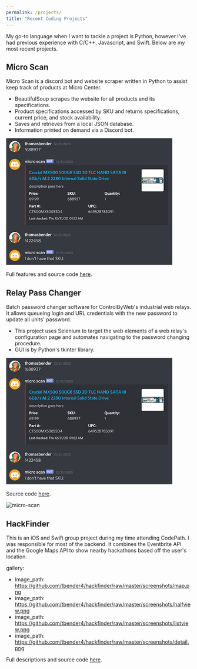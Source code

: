 ```yaml
---
permalink: /projects/
title: "Recent Coding Projects"
---
```


My go-to language when I want to tackle a project is Python, however I've had previous experience with C/C++, Javascript, and Swift.
Below are my most recent projects.

## Micro Scan

Micro Scan is a discord bot and website scraper written in Python to assist keep track of products at Micro Center.
- BeautifulSoup scrapes the website for all products and its specifications.
- Product specifications accessed by SKU and returns specifications, current price, and stock availability.
- Saves and retrieves from a local JSON database.
- Information printed on demand via a Discord bot.

![micro-scan](/assets/images/projects/micro-scan@0.5x.png)

Full features and source code [here](https://github.com/tbender4/micro-scan).

## Relay Pass Changer

Batch password changer software for ControlByWeb's industrial web relays. It allows queueing login and URL credentials with the new password to update all units' password.
- This project uses Selenium to target the web elements of a web relay's configuration page and automates navigating to the password changing procedure.
- GUI is by Python's tkinter library.

![micro-scan](/assets/images/projects/micro-scan@0.5x.png)

Source code [here](https://github.com/tbender4/relay-pass-changer).

![micro-scan](/assets/images/projects/relay-pass-changer.png)

## HackFinder

This is an iOS and Swift group project during my time attending CodePath. I was responsible for most of the backend.
It combines the Eventbrite API and the Google Maps API to show nearby hackathons based off the user's location.

gallery:
 - image_path: https://github.com/tbender4/hackfinder/raw/master/screenshots/map.png
 - image_path: https://github.com/tbender4/hackfinder/raw/master/screenshots/halfview.png
 - image_path: https://github.com/tbender4/hackfinder/raw/master/screenshots/listview.png
 - image_path: https://github.com/tbender4/hackfinder/raw/master/screenshots/detail.png


Full descriptions and source code [here](https://github.com/tbender4/hackfinder).
